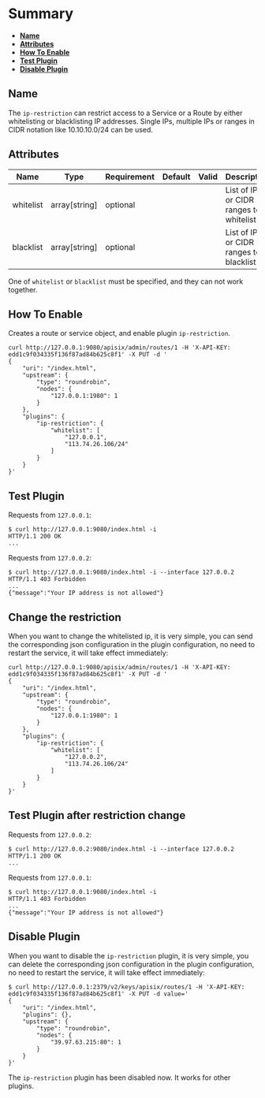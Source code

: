 <!--
#
# Licensed to the Apache Software Foundation (ASF) under one or more
# contributor license agreements.  See the NOTICE file distributed with
# this work for additional information regarding copyright ownership.
# The ASF licenses this file to You under the Apache License, Version 2.0
# (the "License"); you may not use this file except in compliance with
# the License.  You may obtain a copy of the License at
#
#     http://www.apache.org/licenses/LICENSE-2.0
#
# Unless required by applicable law or agreed to in writing, software
# distributed under the License is distributed on an "AS IS" BASIS,
# WITHOUT WARRANTIES OR CONDITIONS OF ANY KIND, either express or implied.
# See the License for the specific language governing permissions and
# limitations under the License.
#
-->

# Summary
- [**Name**](#name)
- [**Attributes**](#attributes)
- [**How To Enable**](#how-to-enable)
- [**Test Plugin**](#test-plugin)
- [**Disable Plugin**](#disable-plugin)


## Name

The `ip-restriction` can restrict access to a Service or a Route by either
whitelisting or blacklisting IP addresses. Single IPs, multiple IPs or ranges
in CIDR notation like 10.10.10.0/24 can be used.

## Attributes

| Name      | Type          | Requirement | Default | Valid | Description                              |
| --------- | ------------- | ----------- | ------- | ----- | ---------------------------------------- |
| whitelist | array[string] | optional    |         |       | List of IPs or CIDR ranges to whitelist. |
| blacklist | array[string] | optional    |         |       | List of IPs or CIDR ranges to blacklist. |

One of `whitelist` or `blacklist` must be specified, and they can not work
together.

## How To Enable

Creates a route or service object, and enable plugin `ip-restriction`.

```shell
curl http://127.0.0.1:9080/apisix/admin/routes/1 -H 'X-API-KEY: edd1c9f034335f136f87ad84b625c8f1' -X PUT -d '
{
    "uri": "/index.html",
    "upstream": {
        "type": "roundrobin",
        "nodes": {
            "127.0.0.1:1980": 1
        }
    },
    "plugins": {
        "ip-restriction": {
            "whitelist": [
                "127.0.0.1",
                "113.74.26.106/24"
            ]
        }
    }
}'
```

## Test Plugin

Requests from `127.0.0.1`:

```shell
$ curl http://127.0.0.1:9080/index.html -i
HTTP/1.1 200 OK
...
```

Requests from `127.0.0.2`:

```shell
$ curl http://127.0.0.1:9080/index.html -i --interface 127.0.0.2
HTTP/1.1 403 Forbidden
...
{"message":"Your IP address is not allowed"}
```

## Change the restriction

When you want to change the whitelisted ip, it is very simple,
you can send the corresponding json configuration in the plugin configuration,
no need to restart the service, it will take effect immediately:

```shell
curl http://127.0.0.1:9080/apisix/admin/routes/1 -H 'X-API-KEY: edd1c9f034335f136f87ad84b625c8f1' -X PUT -d '
{
    "uri": "/index.html",
    "upstream": {
        "type": "roundrobin",
        "nodes": {
            "127.0.0.1:1980": 1
        }
    },
    "plugins": {
        "ip-restriction": {
            "whitelist": [
                "127.0.0.2",
                "113.74.26.106/24"
            ]
        }
    }
}'
```

## Test Plugin after restriction change

Requests from `127.0.0.2`:

```shell
$ curl http://127.0.0.2:9080/index.html -i --interface 127.0.0.2
HTTP/1.1 200 OK
...
```

Requests from `127.0.0.1`:

```shell
$ curl http://127.0.0.1:9080/index.html -i
HTTP/1.1 403 Forbidden
...
{"message":"Your IP address is not allowed"}
```


## Disable Plugin

When you want to disable the `ip-restriction` plugin, it is very simple,
you can delete the corresponding json configuration in the plugin configuration,
no need to restart the service, it will take effect immediately:

```shell
$ curl http://127.0.0.1:2379/v2/keys/apisix/routes/1 -H 'X-API-KEY: edd1c9f034335f136f87ad84b625c8f1' -X PUT -d value='
{
    "uri": "/index.html",
    "plugins": {},
    "upstream": {
        "type": "roundrobin",
        "nodes": {
            "39.97.63.215:80": 1
        }
    }
}'
```

The `ip-restriction` plugin has been disabled now. It works for other plugins.
